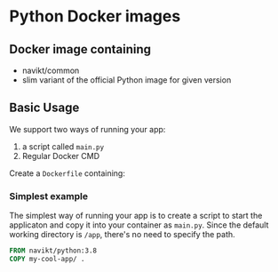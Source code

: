 # Python Docker images

## Docker image containing

- navikt/common
- slim variant of the official Python image for given version

## Basic Usage

We support two ways of running your app:

1. a script called `main.py`
2. Regular Docker CMD

Create a `Dockerfile` containing:

### Simplest example

The simplest way of running your app is to create a script to start the applicaton and copy it into your container as `main.py`.
Since the default working directory is `/app`, there's no need to specify the path.

```Dockerfile
FROM navikt/python:3.8
COPY my-cool-app/ .
```
